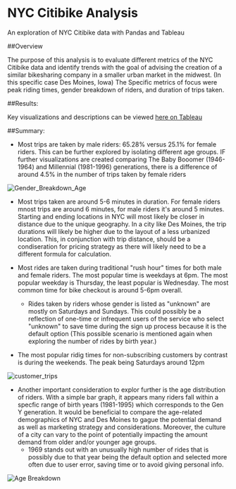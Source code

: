 # NYC Citibike Analysis

An exploration of NYC Citibike data with Pandas and Tableau

##Overview

The purpose of this analysis is to evaluate different metrics of the NYC Citibike data and identify trends with the goal of advising the creation of a similar bikesharing company in a smaller urban market in the midwest. (In this specific case Des Moines, Iowa) The Specific metrics of focus were peak riding times, gender breakdown of riders, and duration of trips taken. 

##Results:

Key visualizations and descriptions can be viewed [here on Tableau](https://public.tableau.com/app/profile/theodora.nutaitis.lopez/viz/NYC_Citibike_Challenge_16574153673080/NYCCitibikeAnalysis?publish=yes)

##Summary:

- Most trips are taken by male riders: 65.28% versus 25.1% for female riders. This can be further explored by isolating different age groups. IF further visualizations are created comparing The Baby Booomer (1946-1964) and Millennial (1981-1996) generations, there is a difference of around 4.5% in the number of trips taken by female riders

![Gender_Breakdown_Age](https://user-images.githubusercontent.com/99051640/187586477-15d466ff-cd23-48ca-98de-7c4d0365bf28.png)

- Most trips taken are around 5-6 minutes in duration. For female riders mnost trips are around 6 minutes, for male riders it's around 5 minutes. Starting and ending locations in NYC will most likely be closer in distance due to the unique geography. In a city like Des Moines, the trip durations will likely be higher due to the layout of a less urbanized location. This, in conjunction with trip distance, should be a condiseration for pricing strategy as there will likely need to be a different formula for calculation. 

- Most rides are taken during traditional "rush hour" times for both male and female riders. The most popular time is weekdays at 6pm. The most popular weekday is Thursday, the least popular is Wednesday. The most common time for bike checkout is around 5-6pm overall.  
  - Rides taken by riders whose gender is listed as "unknown" are mostly on Saturdays and Sundays. This could possibly be a reflection of one-time or infrequent users of the service who select "unknown" to save time during the sign up process because it is the default option (This possible scenario is mentioned again when exploring the number of rides by birth year.) 
  
 - The most popular ridig times for non-subscribing customers by contrast is during the weekends. The peak being Saturdays around 12pm

![customer_trips](https://user-images.githubusercontent.com/99051640/187589187-c4eeea30-04b4-4143-b4ae-16b628dd6638.png)

- Another important consideration to explor further is the age distribution of riders. With a simple bar graph, it appears many riders fall within a specfic range of birth years (1981-1995) which corresponds to the Gen Y generation. It would be beneficial to compare the age-related demographics of NYC and Des Moines to gague the potential demand as well as marketing strategy and considerations. Moreover, the culture of a city can vary to the point of potentially impacting the amount demand from older and/or younger age groups.
  - 1969 stands out with an unusually high number of rides that is possibly due to that year being the default option and selected more often due to user error, saving time or to avoid giving personal info. 

![Age Breakdown](https://user-images.githubusercontent.com/99051640/187582836-a2ed130c-1420-4445-ba3e-721248facfb7.png)

